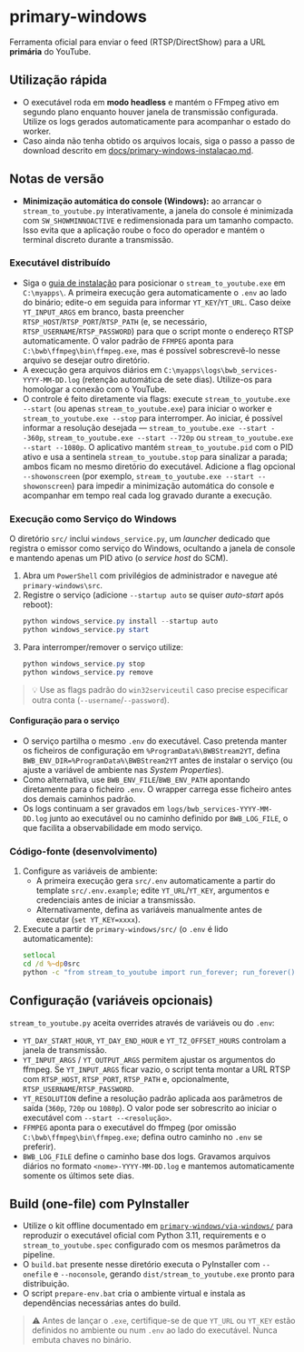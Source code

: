 # primary-windows

Ferramenta oficial para enviar o feed (RTSP/DirectShow) para a URL **primária** do YouTube.

## Utilização rápida

- O executável roda em **modo headless** e mantém o FFmpeg ativo em segundo plano enquanto houver janela de transmissão configurada. Utilize os logs gerados automaticamente para acompanhar o estado do worker.
- Caso ainda não tenha obtido os arquivos locais, siga o passo a passo de download descrito em [docs/primary-windows-instalacao.md](../docs/primary-windows-instalacao.md#11-obter-o-repositorio-git-ou-zip).

## Notas de versão

- **Minimização automática do console (Windows):** ao arrancar o `stream_to_youtube.py` interativamente, a janela do console é minimizada com `SW_SHOWMINNOACTIVE` e redimensionada para um tamanho compacto. Isso evita que a aplicação roube o foco do operador e mantém o terminal discreto durante a transmissão.

### Executável distribuído

- Siga o [guia de instalação](../docs/primary-windows-instalacao.md#2-executável-distribuído) para posicionar o `stream_to_youtube.exe` em `C:\myapps\`. A primeira execução gera automaticamente o `.env` ao lado do binário; edite-o em seguida para informar `YT_KEY`/`YT_URL`. Caso deixe `YT_INPUT_ARGS` em branco, basta preencher `RTSP_HOST`/`RTSP_PORT`/`RTSP_PATH` (e, se necessário, `RTSP_USERNAME`/`RTSP_PASSWORD`) para que o script monte o endereço RTSP automaticamente. O valor padrão de `FFMPEG` aponta para `C:\bwb\ffmpeg\bin\ffmpeg.exe`, mas é possível sobrescrevê-lo nesse arquivo se desejar outro diretório.
- A execução gera arquivos diários em `C:\myapps\logs\bwb_services-YYYY-MM-DD.log` (retenção automática de sete dias). Utilize-os para homologar a conexão com o YouTube.
- O controle é feito diretamente via flags: execute `stream_to_youtube.exe --start` (ou apenas `stream_to_youtube.exe`) para iniciar o worker e `stream_to_youtube.exe --stop` para interromper. Ao iniciar, é possível informar a resolução desejada — `stream_to_youtube.exe --start --360p`, `stream_to_youtube.exe --start --720p` ou `stream_to_youtube.exe --start --1080p`. O aplicativo mantém `stream_to_youtube.pid` com o PID ativo e usa a sentinela `stream_to_youtube.stop` para sinalizar a parada; ambos ficam no mesmo diretório do executável. Adicione a flag opcional `--showonscreen` (por exemplo, `stream_to_youtube.exe --start --showonscreen`) para impedir a minimização automática do console e acompanhar em tempo real cada log gravado durante a execução.

### Execução como Serviço do Windows

O diretório `src/` inclui `windows_service.py`, um *launcher* dedicado que registra o emissor como serviço do Windows, ocultando a janela de console e mantendo apenas um PID ativo (o *service host* do SCM).

1. Abra um `PowerShell` com privilégios de administrador e navegue até `primary-windows\src`.
2. Registre o serviço (adicione `--startup auto` se quiser *auto-start* após reboot):
   ```powershell
   python windows_service.py install --startup auto
   python windows_service.py start
   ```
3. Para interromper/remover o serviço utilize:
   ```powershell
   python windows_service.py stop
   python windows_service.py remove
   ```

> 💡 Use as flags padrão do `win32serviceutil` caso precise especificar outra conta (`--username`/`--password`).

#### Configuração para o serviço

- O serviço partilha o mesmo `.env` do executável. Caso pretenda manter os ficheiros de configuração em `%ProgramData%\BWBStream2YT`, defina `BWB_ENV_DIR=%ProgramData%\BWBStream2YT` antes de instalar o serviço (ou ajuste a variável de ambiente nas *System Properties*).
- Como alternativa, use `BWB_ENV_FILE`/`BWB_ENV_PATH` apontando diretamente para o ficheiro `.env`. O wrapper carrega esse ficheiro antes dos demais caminhos padrão.
- Os logs continuam a ser gravados em `logs/bwb_services-YYYY-MM-DD.log` junto ao executável ou no caminho definido por `BWB_LOG_FILE`, o que facilita a observabilidade em modo serviço.

### Código-fonte (desenvolvimento)

1. Configure as variáveis de ambiente:
   - A primeira execução gera `src/.env` automaticamente a partir do template `src/.env.example`; edite `YT_URL`/`YT_KEY`, argumentos e credenciais antes de iniciar a transmissão.
   - Alternativamente, defina as variáveis manualmente antes de executar (`set YT_KEY=xxxx`).
2. Execute a partir de `primary-windows/src/` (o `.env` é lido automaticamente):
   ```bat
   setlocal
   cd /d %~dp0src
   python -c "from stream_to_youtube import run_forever; run_forever()"
   ```

## Configuração (variáveis opcionais)

`stream_to_youtube.py` aceita overrides através de variáveis ou do `.env`:

- `YT_DAY_START_HOUR`, `YT_DAY_END_HOUR` e `YT_TZ_OFFSET_HOURS` controlam a janela de transmissão.
- `YT_INPUT_ARGS` / `YT_OUTPUT_ARGS` permitem ajustar os argumentos do ffmpeg. Se `YT_INPUT_ARGS` ficar vazio, o script tenta montar a URL RTSP com `RTSP_HOST`, `RTSP_PORT`, `RTSP_PATH` e, opcionalmente, `RTSP_USERNAME`/`RTSP_PASSWORD`.
- `YT_RESOLUTION` define a resolução padrão aplicada aos parâmetros de saída (`360p`, `720p` ou `1080p`). O valor pode ser sobrescrito ao iniciar o executável com `--start --<resolução>`.
- `FFMPEG` aponta para o executável do ffmpeg (por omissão `C:\bwb\ffmpeg\bin\ffmpeg.exe`; defina outro caminho no `.env` se preferir).
- `BWB_LOG_FILE` define o caminho base dos logs. Gravamos arquivos diários no formato
  `<nome>-YYYY-MM-DD.log` e mantemos automaticamente somente os últimos sete dias.

## Build (one-file) com PyInstaller

- Utilize o kit offline documentado em [`primary-windows/via-windows/`](./via-windows/README.md) para reproduzir o executável oficial com Python 3.11, requirements e o `stream_to_youtube.spec` configurado com os mesmos parâmetros da pipeline.
- O `build.bat` presente nesse diretório executa o PyInstaller com `--onefile` e `--noconsole`, gerando `dist/stream_to_youtube.exe` pronto para distribuição.
- O script `prepare-env.bat` cria o ambiente virtual e instala as dependências necessárias antes do build.

> ⚠️ Antes de lançar o `.exe`, certifique-se de que `YT_URL` ou `YT_KEY` estão definidos no ambiente ou num `.env` ao lado do executável. Nunca embuta chaves no binário.
